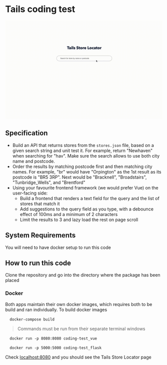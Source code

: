 # Tails coding test

![](./tails.gif)

## Specification

* Build an API that returns stores from the `stores.json` file, based on a given search string and unit test it. For example, return "Newhaven" when searching for "hav". Make sure the search allows to use both city name and postcode.
* Order the results by matching postcode first and then matching city names. For example, "br" would have "Orpington" as the 1st result as its postcode is "BR5 3RP". Next would be "Bracknell", "Broadstairs", "Tunbridge_Wells", and "Brentford"
* Using your favourite frontend framework (we would prefer Vue) on the user-facing side:
  * Build a frontend that renders a text field for the query and the list of stores that match it
  * Add suggestions to the query field as you type, with a debounce effect of 100ms and a minimum of 2 characters
  * Limit the results to 3 and lazy load the rest on page scroll


## System Requirements

You will need to have docker setup to run this code

## How to run this code

Clone the repository and go into the directory where the package has been placed

### Docker
Both apps maintain their own docker images, which requires both to be build and ran individually. 
To build docker images 

```
  docker-compose build
```

>Commands must be run from their separate terminal windows


```
  docker run -p 8080:8080 coding-test_vue
```

```
  docker run -p 5000:5000 coding-test_flask
```

Check [localhost:8080](localhost:8080) and you should see the Tails Store Locator page